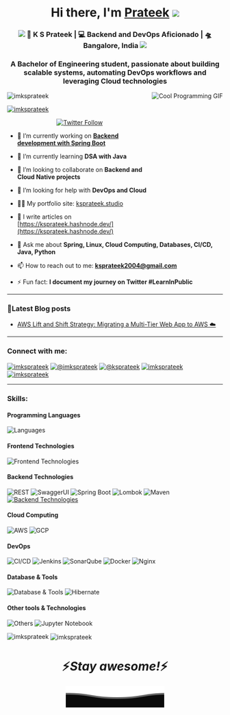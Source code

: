 <h1 align="center">Hi there, I'm <a href="https://ksprateek.studio/">Prateek</a> <img src="https://media.giphy.com/media/hvRJCLFzcasrR4ia7z/giphy.gif" width="25px"></h1>
<h3 align="center"><img src="https://media.giphy.com/media/WUlplcMpOCEmTGBtBW/giphy.gif" width="30"> 🙎 K S Prateek | 💻 Backend and DevOps Aficionado  | 🛸 Bangalore, India <img src="https://media.giphy.com/media/WUlplcMpOCEmTGBtBW/giphy.gif" width="30"></h3>
<h3 align="center">A Bachelor of Engineering student, passionate about building scalable systems, automating DevOps workflows and leveraging Cloud technologies</h3>
<p align="center">
  <img src="https://cdn.dribbble.com/users/730703/screenshots/6581243/avento.gif" alt="Cool Programming GIF" height="300" style="float: right;">
</p>

<p align="left"> <img src="https://komarev.com/ghpvc/?username=imksprateek&label=Profile%20views&color=0e75b6&style=flat" alt="imksprateek" /> </p>

<p align="left"> <a href="https://github.com/ryo-ma/github-profile-trophy"><img src="https://github-profile-trophy.vercel.app/?username=imksprateek&theme=radical" alt="imksprateek" /></a> </p>

<p align="center">
   <a href="https://twitter.com/imksprateek"><img alt="Twitter Follow" src="https://img.shields.io/twitter/follow/imksprateek?style=for-the-badge&color=09f&labelColor=black&logo=twitter&label=Follow @imksprateek"></a>
</p>

- 🔭 I’m currently working on [**Backend development with Spring Boot**](https://github.com/imksprateek/Backend-Dev-Springboot.git)

<!-- - 🌱 I’m currently learning [**Data Structures and Algorithms with Java**](https://github.com/imksprateek/DSA-with-Java.git) -->
- 🌱 I’m currently learning **DSA with Java**

- 🧩 I’m looking to collaborate on **Backend and Cloud Native projects**

- 🤝 I’m looking for help with **DevOps and Cloud**

- 👨‍💻 My portfolio site: [ksprateek.studio](https://ksprateek.studio/)

- 📝 I write articles on [https://ksprateek.hashnode.dev/](https://ksprateek.hashnode.dev/)

- 💬 Ask me about **Spring, Linux, Cloud Computing, Databases, CI/CD, Java, Python**

- 📫 How to reach out to me: **ksprateek2004@gmail.com**

- ⚡ Fun fact: **I document my journey on Twitter #LearnInPublic**

<hr>

### 📕Latest Blog posts
<!-- BLOG-POST-LIST:START -->
- [AWS Lift and Shift Strategy: Migrating a Multi-Tier Web App to AWS ☁️](https://ksprateek.medium.com/aws-lift-and-shift-strategy-migrating-a-multi-tier-web-app-to-aws-%EF%B8%8F-b51d2fc36da4?source=rss-094775c6fc3d------2)
<!-- BLOG-POST-LIST:END -->

<hr>


<h3 align="left">Connect with me:</h3>
<p align="left">
<a href="https://twitter.com/imksprateek" target="blank"><img align="center" src="https://raw.githubusercontent.com/rahuldkjain/github-profile-readme-generator/master/src/images/icons/Social/twitter.svg" alt="imksprateek" height="30" width="40" /></a>
<!-- <a href="https://linkedin.com/in/imksprateek" target="blank"><img align="center" src="https://raw.githubusercontent.com/rahuldkjain/github-profile-readme-generator/master/src/images/icons/Social/linked-in-alt.svg" alt="imksprateek" height="30" width="40" /></a> -->
<a href="https://hashnode.com/@imksprateek" target="blank"><img align="center" src="https://raw.githubusercontent.com/rahuldkjain/github-profile-readme-generator/master/src/images/icons/Social/hashnode.svg" alt="@imksprateek" height="30" width="40" /></a>
<a href="https://medium.com/@ksprateek" target="blank"><img align="center" src="https://raw.githubusercontent.com/rahuldkjain/github-profile-readme-generator/master/src/images/icons/Social/medium.svg" alt="@ksprateek" height="30" width="40" /></a>
<a href="https://www.leetcode.com/imksprateek" target="blank"><img align="center" src="https://raw.githubusercontent.com/rahuldkjain/github-profile-readme-generator/master/src/images/icons/Social/leet-code.svg" alt="imksprateek" height="30" width="40" /></a>
  <a href="https://dev.to/imksprateek" target="blank"><img align="center" src="https://raw.githubusercontent.com/rahuldkjain/github-profile-readme-generator/master/src/images/icons/Social/devto.svg" alt="imksprateek" height="30" width="40" /></a>
</p>

<hr>

<h3 align="left">Skills:</h3>
<!-- <p align="left"> <a href="https://aws.amazon.com" target="_blank" rel="noreferrer"> <img src="https://raw.githubusercontent.com/devicons/devicon/master/icons/amazonwebservices/amazonwebservices-original-wordmark.svg" alt="aws" width="40" height="40"/> </a> <a href="https://www.gnu.org/software/bash/" target="_blank" rel="noreferrer"> <img src="https://www.vectorlogo.zone/logos/gnu_bash/gnu_bash-icon.svg" alt="bash" width="40" height="40"/> </a> <a href="https://www.linux.org/" target="_blank" rel="noreferrer"> <img src="https://raw.githubusercontent.com/devicons/devicon/master/icons/linux/linux-original.svg" alt="linux" width="40" height="40"/> </a> <a href="https://www.nginx.com" target="_blank" rel="noreferrer"> <img src="https://raw.githubusercontent.com/devicons/devicon/master/icons/nginx/nginx-original.svg" alt="nginx" width="40" height="40"/> </a> <a href="https://cloud.google.com" target="_blank" rel="noreferrer"> <img src="https://www.vectorlogo.zone/logos/google_cloud/google_cloud-icon.svg" alt="gcp" width="40" height="40"/> </a> <a href="https://www.mongodb.com/" target="_blank" rel="noreferrer"> <img src="https://raw.githubusercontent.com/devicons/devicon/master/icons/mongodb/mongodb-original-wordmark.svg" alt="mongodb" width="40" height="40"/> </a> <a href="https://www.mysql.com/" target="_blank" rel="noreferrer"> <img src="https://raw.githubusercontent.com/devicons/devicon/master/icons/mysql/mysql-original-wordmark.svg" alt="mysql" width="40" height="40"/> </a> <a href="https://www.docker.com/" target="_blank" rel="noreferrer"> <a href="https://www.jenkins.io" target="_blank" rel="noreferrer"> <img src="https://www.vectorlogo.zone/logos/jenkins/jenkins-icon.svg" alt="jenkins" width="40" height="40"/> </a>  <img src="https://raw.githubusercontent.com/devicons/devicon/master/icons/docker/docker-original-wordmark.svg" alt="docker" width="40" height="40"/> </a> <a href="https://git-scm.com/" target="_blank" rel="noreferrer"> <img src="https://www.vectorlogo.zone/logos/git-scm/git-scm-icon.svg" alt="git" width="40" height="40"/> </a> <a href="https://www.w3.org/html/" target="_blank" rel="noreferrer"> <img src="https://raw.githubusercontent.com/devicons/devicon/master/icons/html5/html5-original-wordmark.svg" alt="html5" width="40" height="40"/> </a> <a href="https://www.w3schools.com/css/" target="_blank" rel="noreferrer"> <img src="https://raw.githubusercontent.com/devicons/devicon/master/icons/css3/css3-original-wordmark.svg" alt="css3" width="40" height="40"/> </a> <a href="https://getbootstrap.com" target="_blank" rel="noreferrer"> <img src="https://raw.githubusercontent.com/devicons/devicon/master/icons/bootstrap/bootstrap-plain-wordmark.svg" alt="bootstrap" width="40" height="40"/> </a> <a href="https://www.java.com" target="_blank" rel="noreferrer"> <img src="https://raw.githubusercontent.com/devicons/devicon/master/icons/java/java-original.svg" alt="java" width="40" height="40"/> </a> <a href="https://spring.io/" target="_blank" rel="noreferrer"> <img src="spring-boot.png" alt="spring-boot" width="80" height="40"/> </a>  <a href="https://maven.apache.org/" target="_blank" rel="noreferrer"> <img src="https://raw.githubusercontent.com/devicons/devicon/master/icons/maven/maven-original.svg" alt="maven" width="40" height="40"/> </a> <a href="https://flask.palletsprojects.com/" target="_blank" rel="noreferrer"> <img src="https://www.vectorlogo.zone/logos/pocoo_flask/pocoo_flask-icon.svg" alt="flask" width="40" height="40"/> </a> <a href="https://www.python.org" target="_blank" rel="noreferrer"> <img src="https://raw.githubusercontent.com/devicons/devicon/master/icons/python/python-original.svg" alt="python" width="40" height="40"/> </a> <a href="https://www.cprogramming.com/" target="_blank" rel="noreferrer"> <img src="https://raw.githubusercontent.com/devicons/devicon/master/icons/c/c-original.svg" alt="c" width="40" height="40"/> </a> <a href="https://www.vagrantup.com/" target="_blank" rel="noreferrer"> <img src="https://www.vectorlogo.zone/logos/vagrantup/vagrantup-icon.svg" alt="vagrant" width="40" height="40"/> </a> </p> -->

#### Programming Languages
![Languages](https://skillicons.dev/icons?i=java,python,c,js,bash)

#### Frontend Technologies
![Frontend Technologies](https://skillicons.dev/icons?i=html,css,bootstrap)

#### Backend Technologies
<img width="50" src="https://user-images.githubusercontent.com/25181517/192107858-fe19f043-c502-4009-8c47-476fc89718ad.png" alt="REST" title="REST"/> <img width="50" src="https://user-images.githubusercontent.com/25181517/186711335-a3729606-5a78-4496-9a36-06efcc74f800.png" alt="SwaggerUI" title="Swagger"/> <img width="50" src="https://user-images.githubusercontent.com/25181517/183891303-41f257f8-6b3d-487c-aa56-c497b880d0fb.png" alt="Spring Boot" title="Spring Boot"/> <img width="50" src="https://user-images.githubusercontent.com/25181517/190229463-87fa862f-ccf0-48da-8023-940d287df610.png" alt="Lombok" title="Lombok"/> 	<img width="50" src="https://user-images.githubusercontent.com/25181517/117207242-07d5a700-adf4-11eb-975e-be04e62b984b.png" alt="Maven" title="Maven"/> [![Backend Technologies](https://skillicons.dev/icons?i=flask,postman)](https://skillicons.dev) 

#### Cloud Computing
<img width="50" src="https://user-images.githubusercontent.com/25181517/183896132-54262f2e-6d98-41e3-8888-e40ab5a17326.png" alt="AWS" title="AWS"/>  <img width="50" src="https://user-images.githubusercontent.com/25181517/183911547-990692bc-8411-4878-99a0-43506cdb69cf.png" alt="GCP" title="GCP"/>

#### DevOps
<img width="50" src="https://user-images.githubusercontent.com/25181517/183868728-b2e11072-00a5-47e2-8a4e-4ebbb2b8c554.png" alt="CI/CD" title="CI/CD"/> <img width="50" src="https://user-images.githubusercontent.com/25181517/179090274-733373ef-3b59-4f28-9ecb-244bea700932.png" alt="Jenkins" title="Jenkins"/> <img width="50" src="https://user-images.githubusercontent.com/25181517/184146221-671413cb-b1ae-47db-a232-b37c99281516.png" alt="SonarQube" title="SonarQube"/>  <img width="50" src="https://user-images.githubusercontent.com/25181517/117207330-263ba280-adf4-11eb-9b97-0ac5b40bc3be.png" alt="Docker" title="Docker"/> <img width="50" src="https://user-images.githubusercontent.com/25181517/183345125-9a7cd2e6-6ad6-436f-8490-44c903bef84c.png" alt="Nginx" title="Nginx"/>

[//]: #[![Ansible](https://skillicons.dev/icons?i=ansible)](https://skillicons.dev)

#### Database & Tools
![Database & Tools](https://skillicons.dev/icons?i=mysql,mongodb) <img width="50" src="https://user-images.githubusercontent.com/25181517/117207493-49665200-adf4-11eb-808e-a9c0fcc2a0a0.png" alt="Hibernate" title="Hibernate"/>

#### Other tools & Technologies
![Others](https://skillicons.dev/icons?i=git,github,linux,vscode,idea,pycharm,replit,vim,anaconda) <img width="50" src="https://user-images.githubusercontent.com/25181517/183914128-3fc88b4a-4ac1-40e6-9443-9a30182379b7.png" alt="Jupyter Notebook" title="Jupyter Notebook"/>


<p><img align="left" src="https://github-readme-stats.vercel.app/api/top-langs?username=imksprateek&show_icons=true&locale=en&layout=compact&theme=radical" alt="imksprateek" /></p>

<p>&nbsp;<img align="center" src="https://github-readme-stats.vercel.app/api?username=imksprateek&show_icons=true&locale=en&theme=radical" alt="imksprateek" /></p>

<h1 align='center'>⚡️<i>Stay awesome!</i>⚡️</h1>

<p align="center">
  <img src="Bottom.svg" alt="Github Stats" />
</p>
